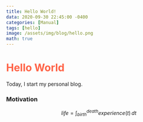 ```yaml
---
title: Hello World!
data: 2020-09-30 22:45:00 -0400
categories: [Manual]
tags: [hello]
image: /assets/img/blog/hello.png
math: true
---
```


<h1 style="color:Tomato">Hello World</h1>

Today, I start my personal blog.

### Motivation

$$ life=\int_{birth}^{death}experience(t)\,dt $$

